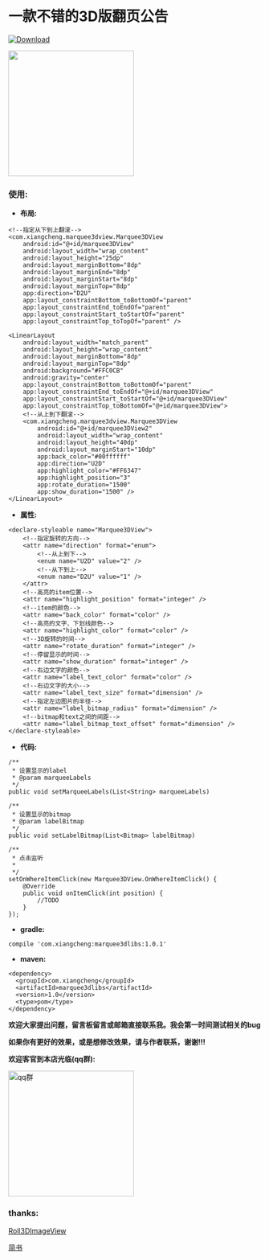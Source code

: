 # 一款不错的3D版翻页公告

[ ![Download](https://api.bintray.com/packages/a1002326270/maven/marquee3dlibs/images/download.svg?version=1.0.1) ](https://bintray.com/a1002326270/maven/marquee3dlibs/1.0.1/link)

<img src="https://github.com/xiangcman/Marquee3DView-master/blob/master/photos/simple.gif" width="250"/>

### 使用:

- **布局:**
```
<!--指定从下到上翻滚-->
<com.xiangcheng.marquee3dview.Marquee3DView
    android:id="@+id/marquee3DView"
    android:layout_width="wrap_content"
    android:layout_height="25dp"
    android:layout_marginBottom="8dp"
    android:layout_marginEnd="8dp"
    android:layout_marginStart="8dp"
    android:layout_marginTop="8dp"
    app:direction="D2U"
    app:layout_constraintBottom_toBottomOf="parent"
    app:layout_constraintEnd_toEndOf="parent"
    app:layout_constraintStart_toStartOf="parent"
    app:layout_constraintTop_toTopOf="parent" />

<LinearLayout
    android:layout_width="match_parent"
    android:layout_height="wrap_content"
    android:layout_marginBottom="8dp"
    android:layout_marginTop="8dp"
    android:background="#FFC0CB"
    android:gravity="center"
    app:layout_constraintBottom_toBottomOf="parent"
    app:layout_constraintEnd_toEndOf="@+id/marquee3DView"
    app:layout_constraintStart_toStartOf="@+id/marquee3DView"
    app:layout_constraintTop_toBottomOf="@+id/marquee3DView">
    <!--从上到下翻滚-->
    <com.xiangcheng.marquee3dview.Marquee3DView
        android:id="@+id/marquee3DView2"
        android:layout_width="wrap_content"
        android:layout_height="40dp"
        android:layout_marginStart="10dp"
        app:back_color="#00ffffff"
        app:direction="U2D"
        app:highlight_color="#FF6347"
        app:highlight_position="3"
        app:rotate_duration="1500"
        app:show_duration="1500" />
</LinearLayout>
```
- **属性:**
```
<declare-styleable name="Marquee3DView">
    <!--指定旋转的方向-->
    <attr name="direction" format="enum">
        <!--从上到下-->
        <enum name="U2D" value="2" />
        <!--从下到上-->
        <enum name="D2U" value="1" />
    </attr>
    <!--高亮的item位置-->
    <attr name="highlight_position" format="integer" />
    <!--item的颜色-->
    <attr name="back_color" format="color" />
    <!--高亮的文字、下划线颜色-->
    <attr name="highlight_color" format="color" />
    <!--3D旋转的时间-->
    <attr name="rotate_duration" format="integer" />
    <!--停留显示的时间-->
    <attr name="show_duration" format="integer" />
    <!--右边文字的颜色-->
    <attr name="label_text_color" format="color" />
    <!--右边文字的大小-->
    <attr name="label_text_size" format="dimension" />
    <!--指定左边图片的半径-->
    <attr name="label_bitmap_radius" format="dimension" />
    <!--bitmap和text之间的间距-->
    <attr name="label_bitmap_text_offset" format="dimension" />
</declare-styleable>
```
- **代码:**
```
/**
 * 设置显示的label
 * @param marqueeLabels
 */
public void setMarqueeLabels(List<String> marqueeLabels)
```
```
/**
 * 设置显示的bitmap
 * @param labelBitmap
 */
public void setLabelBitmap(List<Bitmap> labelBitmap)
```
```
/**
 * 点击监听
 *
 */
setOnWhereItemClick(new Marquee3DView.OnWhereItemClick() {
    @Override
    public void onItemClick(int position) {
        //TODO
    }
});
```

- **gradle:**
```
compile 'com.xiangcheng:marquee3dlibs:1.0.1'
```
- **maven:**
```
<dependency>
  <groupId>com.xiangcheng</groupId>
  <artifactId>marquee3dlibs</artifactId>
  <version>1.0</version>
  <type>pom</type>
</dependency>
```

**欢迎大家提出问题，留言板留言或邮箱直接联系我。我会第一时间测试相关的bug**

**如果你有更好的效果，或是想修改效果，请与作者联系，谢谢!!!**

**欢迎客官到本店光临(qq群):**

<image src="https://github.com/1002326270xc/LayoutManager-FlowLayout/blob/master/photos/IMG_0221.jpg" width="250" width="250" title="qq群"/>

### thanks:
[Roll3DImageView](https://github.com/zhangyuChen1991/Roll3DImageView)

[简书](https://www.jianshu.com/p/caa5f38d393a)
   



